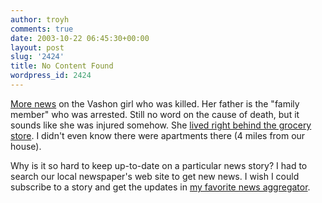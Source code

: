 ```yaml
---
author: troyh
comments: true
date: 2003-10-22 06:45:30+00:00
layout: post
slug: '2424'
title: No Content Found
wordpress_id: 2424
---
```


[More news](http://archives.seattletimes.nwsource.com/cgi-bin/texis.cgi/web/vortex/display?c=1&slug=webteendeath21&date=20031021&query=vashon) on the Vashon girl who was killed. Her father is the "family member" who was arrested. Still no word on the cause of death, but it sounds like she was injured somehow. She [lived right behind the grocery store](http://maps.yahoo.com/maps_result?ed=5yA7R.p_0TqQBUaPqbbXRLCLSViUyhYtY.T9kg--&csz=vashon%2C+wa&country=us). I didn't even know there were apartments there (4 miles from our house).

Why is it so hard to keep up-to-date on a particular news story? I had to search our local newspaper's web site to get new news. I wish I could subscribe to a story and get the updates in [my favorite news aggregator](http://mywireservice.com).
